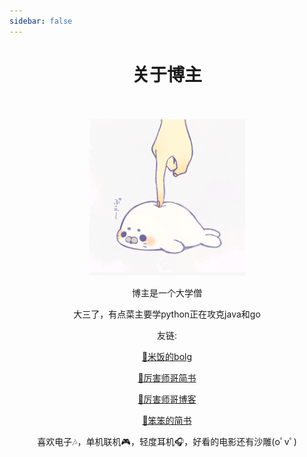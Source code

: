 ```yaml
---
sidebar: false
---
```

# <div align=center>关于博主</div><br/>
<div align= center><img height=250px src="./head.png"/></div>

<div align=center>

博主是一个大学僧<br/>

大三了，有点菜主要学python正在攻克java和go<br/>

友链:

 <a href='https://2441868239.github.io/'>🍙米饭的bolg</a>

 <a href='https://www.jianshu.com/u/da9d898c9657'>🎈厉害师哥简书</a>

 <a href='http://awaycode.com/'>🎈厉害师哥博客</a>

<a href='https://www.jianshu.com/u/2b712c3977d4'>🤔笨笨的简书</a>

喜欢电子🎶，单机联机🎮，轻度耳机🎧，好看的电影还有沙雕(oﾟvﾟ)

</div>
